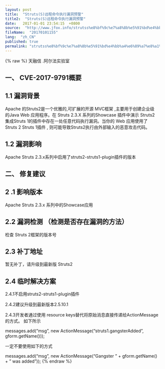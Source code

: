 ```yaml
---
layout: post
title:  "Struts(S)远程命令执行漏洞预警"
title2:  "Struts(S)远程命令执行漏洞预警"
date:   2017-01-01 23:54:15  +0800
source:  "http://www.jfox.info/strutss%e8%bf%9c%e7%a8%8b%e5%91%bd%e4%bb%a4%e6%89%a7%e8%a1%8c%e6%bc%8f%e6%b4%9e%e9%a2%84%e8%ad%a6.html"
fileName:  "20170101155"
lang:  "zh_CN"
published: true
permalink: "strutss%e8%bf%9c%e7%a8%8b%e5%91%bd%e4%bb%a4%e6%89%a7%e8%a1%8c%e6%bc%8f%e6%b4%9e%e9%a2%84%e8%ad%a6.html"
---
```

{% raw %}
天融信 .阿尔法实验室

##  一、 CVE-2017-9791概要

##  1.1 漏洞背景

 Apache 的Struts2是一个优雅的,可扩展的开源 MVC框架 ,主要用于创建企业级 的Java Web 应用程序。在 Struts 2.3.X 系列的Showcase 插件中演示 Struts2 集成Struts 1的插件中存在一处任意代码执行漏洞。当你的 Web 应用使用了 Struts 2 Struts 1插件 , 则可能导致Struts2执行由外部输入的恶意攻击代码。 

##  1.2 漏洞影响

Apache Struts 2.3.x系列中启用了struts2-struts1-plugin插件的版本

##  二、 修复建议

## 2 .1 影响版本

 Apache Struts 2.3.x 系列中的Showcase应用

##  2.2 漏洞检测 （检测是否存在漏洞的方法）

 检查 Struts 2框架的版本号 

##  2.3 补丁地址

 暂无补丁，请升级到最新版 Struts2

##  2.4 临时解决方案

2.4.1不启用struts2-struts1-plugin插件

2.4.2建议升级到最新版本2.5.10.1

 2.4.3开发者通过使用 resource keys替代将原始消息直接传递给ActionMessage的方式。 如下所示

messages.add(“msg”, new ActionMessage(“struts1.gangsterAdded”, gform.getName()));

一定不要使用如下的方式

messages.add(“msg”, new ActionMessage(“Gangster ” + gform.getName() + ” was added”));
{% endraw %}